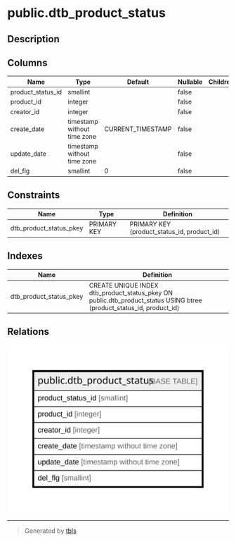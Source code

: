 # public.dtb_product_status

## Description

## Columns

| Name | Type | Default | Nullable | Children | Parents | Comment |
| ---- | ---- | ------- | -------- | -------- | ------- | ------- |
| product_status_id | smallint |  | false |  |  |  |
| product_id | integer |  | false |  |  |  |
| creator_id | integer |  | false |  |  |  |
| create_date | timestamp without time zone | CURRENT_TIMESTAMP | false |  |  |  |
| update_date | timestamp without time zone |  | false |  |  |  |
| del_flg | smallint | 0 | false |  |  |  |

## Constraints

| Name | Type | Definition |
| ---- | ---- | ---------- |
| dtb_product_status_pkey | PRIMARY KEY | PRIMARY KEY (product_status_id, product_id) |

## Indexes

| Name | Definition |
| ---- | ---------- |
| dtb_product_status_pkey | CREATE UNIQUE INDEX dtb_product_status_pkey ON public.dtb_product_status USING btree (product_status_id, product_id) |

## Relations

![er](public.dtb_product_status.svg)

---

> Generated by [tbls](https://github.com/k1LoW/tbls)
